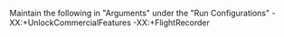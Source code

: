 

Maintain the following in "Arguments" under the "Run Configurations"
-XX:+UnlockCommercialFeatures -XX:+FlightRecorder
